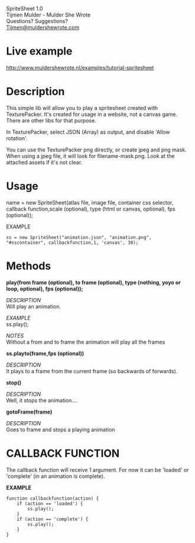 SpriteSheet 1.0  
Tijmen Mulder - Mulder She Wrote  
Questions? Suggestions?  
Tijmen@muldershewrote.com  

Live example
==============
http://www.muldershewrote.nl/examples/tutorial-spritesheet

Description
==============
This simple lib will allow you to play a spritesheet created with TexturePacker.
It's created for usage in a website, not a canvas game. There are other libs for that purpose.

In TexturePacker, select JSON (Array) as output, and disable 'Allow rotation'.

You can use the TexturePacker png directly, or create jpeg and png mask.
When using a jpeg file, it will look for filename-mask.png. Look at the attached assets if it's not clear.

Usage
==============
name = new SpriteSheet(atlas file, image file, container css selector, callback function,scale (optional), type (html or canvas, optional), fps (optional));

EXAMPLE

	ss = new SpriteSheet("animation.json", "animation.png", "#sscontainer", callbackfunction,1, 'canvas', 30);



Methods
==============
**play(from frame (optional), to frame (optional), type (nothing, yoyo or loop, optional), fps (optional));**

*DESCRIPTION*  
Will play an animation.

*EXAMPLE*  
ss.play(); 

*NOTES*   
Without a from and to frame the animation will play all the frames

**ss.playto(frame,fps (optional))**  

*DESCRIPTION*  
It plays to a frame from the current frame (so backwards of forwards).


**stop()**  

*DESCRIPTION*  
Well, it stops the animation....

**gotoFrame(frame)**  

*DESCRIPTION*  
Goes to frame and stops a playing animation

CALLBACK FUNCTION
==============

The callback function will receive 1 argument. For now it can be 'loaded' or 'complete' (in an animation is complete).

**EXAMPLE**  

	function callbackfunction(action) {
		if (action == 'loaded') {
			ss.play();
		}
		if (action == 'complete') {
			ss.play();	
		}
	}